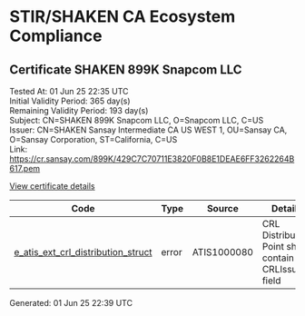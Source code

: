 # STIR/SHAKEN CA Ecosystem Compliance

## Certificate SHAKEN 899K Snapcom LLC

Tested At: 01 Jun 25 22:35 UTC\
Initial Validity Period: 365 day(s)\
Remaining Validity Period: 193 day(s)\
Subject: CN=SHAKEN 899K Snapcom LLC, O=Snapcom LLC, C=US\
Issuer: CN=SHAKEN Sansay Intermediate CA US WEST 1, OU=Sansay CA, O=Sansay Corporation, ST=California, C=US\
Link: https://cr.sansay.com/899K/429C7C70711E3820F0B8E1DEAE6FF3262264B617.pem

[View certificate details](https://x509.io/?cert=MIICqjCCAk%2BgAwIBAgIUQpx8cHEeOCDwuOHerm%2FzJiJkthcwCgYIKoZIzj0EAwIwgYUxCzAJBgNVBAYTAlVTMRMwEQYDVQQIDApDYWxpZm9ybmlhMRswGQYDVQQKDBJTYW5zYXkgQ29ycG9yYXRpb24xEjAQBgNVBAsMCVNhbnNheSBDQTEwMC4GA1UEAwwnU0hBS0VOIFNhbnNheSBJbnRlcm1lZGlhdGUgQ0EgVVMgV0VTVCAxMB4XDTI0MTIxMTIxMzE1MloXDTI1MTIxMTIxMzE1MlowRTELMAkGA1UEBhMCVVMxFDASBgNVBAoMC1NuYXBjb20gTExDMSAwHgYDVQQDDBdTSEFLRU4gODk5SyBTbmFwY29tIExMQzBZMBMGByqGSM49AgEGCCqGSM49AwEHA0IABAd9Ufsi7JWgt2O6IN%2FuWy9Tzwn6uOH%2F2XoAz89q23WIDPrBPxwX0VVFjt%2Fd9YmqFo3DZmiJMNdEK4EomCKdXLCjgdswgdgwFgYIKwYBBQUHARoECjAIoAYWBDg5OUswFwYDVR0gBBAwDjAMBgpghkgBhv8JAQEEMB0GA1UdDgQWBBTkiVtRS9%2Fb2wgalVE8yWWtNY6oYzAfBgNVHSMEGDAWgBSs05P1Q0PMCr5FWBcTfZJ83MMBRjBHBgNVHR8EQDA%2BMDygOqA4hjZodHRwczovL2F1dGhlbnRpY2F0ZS1hcGkuaWNvbmVjdGl2LmNvbS9kb3dubG9hZC92MS9jcmwwDAYDVR0TAQH%2FBAIwADAOBgNVHQ8BAf8EBAMCB4AwCgYIKoZIzj0EAwIDSQAwRgIhAKxuK06rwXinVpOSwNQI8q4LJfs7oWAn4PCuT%2BWE0TrhAiEAwVFtVo3WHW3h0s6PHxooQHuWqQkCfZGlNqQzsAPSkho%3D)

| Code | Type | Source | Details |
|------|------|--------|---------|
| [e_atis_ext_crl_distribution_struct](../../ISSUES/e_atis_ext_crl_distribution_struct/README.md) | error | ATIS1000080 | CRL Distribution Point shall contain a CRLIssuer field |


Generated: 01 Jun 25 22:39 UTC